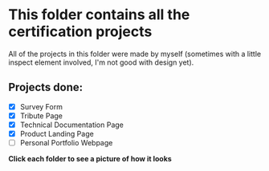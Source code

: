 # This folder contains all the certification projects

All of the projects in this folder were made by myself (sometimes with a little
inspect element involved, I'm not good with design yet).

## Projects done:
- [x] Survey Form
- [x] Tribute Page
- [x] Technical Documentation Page
- [x] Product Landing Page
- [ ] Personal Portfolio Webpage

**Click each folder to see a picture of how it looks**
